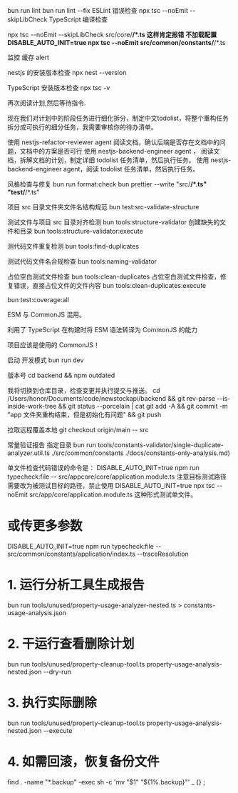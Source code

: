 bun run lint
bun run lint --fix   ESLint 错误检查
npx tsc --noEmit --skipLibCheck  TypeScript 编译检查

npx tsc --noEmit --skipLibCheck src/core/**/*.ts  这样肯定报错 不加载配置
DISABLE_AUTO_INIT=true npx tsc --noEmit src/common/constants/**/*.ts   

监控
缓存
alert

nestjs 的安装版本检查
npx nest --version

TypeScript 安装版本检查
npx tsc -v


再次阅读计划,然后等待指令.  

现在我们对计划中的阶段任务进行细化拆分，制定中文todolist，将整个重构任务拆分成可执行的细分任务，我需要审核你的待办清单。

使用 nestjs-refactor-reviewer agent 阅读文档​，确认后端是否存在文档中的问题，文档中的方案是否可行
使用 nestjs-backend-engineer agent ， 阅读文档，拆解文档的计划，制定详细 todolist 任务清单，然后执行任务。
使用 nestjs-backend-engineer agent，阅读 todolist 任务清单，然后执行任务。

风格检查与修复
 bun run format:check
 bun prettier --write "src/**/*.ts" "test/**/*.ts"

项目 src 目录文件夹文件名结构规范
bun test:src-validate-structure

测试文件与项目 src 目录对齐检测
bun tools:structure-validator
创建缺失的文件和目录
bun tools:structure-validator:execute

测代码文件重复检测
bun tools:find-duplicates

测试代码文件名合规检查
bun tools:naming-validator

占位空白测试文件检查
bun tools:clean-duplicates
占位空白测试文件检查，修复错误，直接占位文件的文件内容
bun tools:clean-duplicates:execute

bun test:coverage:all

 ESM 与 CommonJS  混用。

 利用了 TypeScript 在构建时将 ESM 语法转译为 CommonJS 的能力

 项目应该是使用的 CommonJS！

 启动 开发模式
 bun run dev

版本号
cd backend && npm outdated


我将切换到仓库目录，检查变更并执行提交与推送。
cd /Users/honor/Documents/code/newstockapi/backend && git rev-parse --is-inside-work-tree && git status --porcelain | cat
git add -A && git commit -m "app 文件夹重构结束，但是初始化有问题" && git push

拉取远程覆盖本地
git checkout origin/main -- src



常量验证报告 指定目录
bun run tools/constants-validator/single-duplicate-analyzer.util.ts ./src/common/constants ./docs/constants-only-analysis.md)



单文件检查代码错误的命令是：
DISABLE_AUTO_INIT=true npm run typecheck:file -- src/appcore/core/application.module.ts
注意目标测试路径需要改为被测试目标的路径，禁止使用
DISABLE_AUTO_INIT=true npx tsc --noEmit src/app/core/application.module.ts 这种形式测试单文件。
# 或传更多参数
DISABLE_AUTO_INIT=true npm run typecheck:file -- src/common/constants/application/index.ts --traceResolution



# 1. 运行分析工具生成报告
  bun run tools/unused/property-usage-analyzer-nested.ts > constants-usage-analysis.json

  # 2. 干运行查看删除计划
  bun run tools/unused/property-cleanup-tool.ts property-usage-analysis-nested.json --dry-run

  # 3. 执行实际删除
  bun run tools/unused/property-cleanup-tool.ts property-usage-analysis-nested.json --execute



  # 4. 如需回滚，恢复备份文件
  find . -name "*.backup" -exec sh -c 'mv "$1" "${1%.backup}"' _ {} \;





